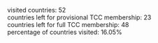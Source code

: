 visited countries: 52<br>
countries left for provisional TCC membership: 23<br>
countries left for full TCC membership: 48<br>
percentage of countries visited: 16.05%<br>
